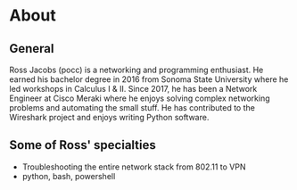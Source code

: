 # About
<Amazing picture>

## General
Ross Jacobs (pocc) is a networking and programming enthusiast. He earned his
bachelor degree in 2016 from Sonoma State University where he led
workshops in Calculus I & II. Since 2017, he has been a Network Engineer
at Cisco Meraki where he enjoys solving complex networking problems and
automating the small stuff. He has contributed to the Wireshark project
and enjoys writing Python software.

## Some of Ross' specialties
* Troubleshooting the entire network stack from 802.11 to VPN
* python, bash, powershell
